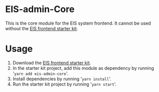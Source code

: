 # EIS-admin-Core
This is the core module for the EIS system frontend. It cannot be used without the [EIS frontend starter kit](https://www.npmjs.com/package/eis-admin-starter-kit).

# Usage
1. Download the [EIS frontend starter kit](https://www.npmjs.com/package/eis-admin-starter-kit).
2. In the starter kit project, add this module as dependency by running '`yarn add eis-admin-core`'.
3. Install dependencies by running '`yarn install`'.
4. Run the starter kit project by running '`yarn start`'.